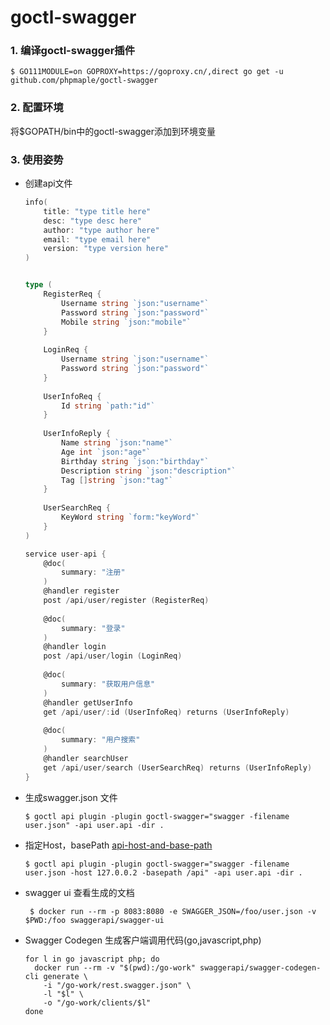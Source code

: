 # goctl-swagger

### 1. 编译goctl-swagger插件

```
$ GO111MODULE=on GOPROXY=https://goproxy.cn/,direct go get -u github.com/phpmaple/goctl-swagger
```

### 2. 配置环境
将$GOPATH/bin中的goctl-swagger添加到环境变量

### 3. 使用姿势

* 创建api文件
    ```go
    info(
    	title: "type title here"
    	desc: "type desc here"
    	author: "type author here"
    	email: "type email here"
    	version: "type version here"
    )
    
    
    type (
    	RegisterReq {
    		Username string `json:"username"`
    		Password string `json:"password"`
    		Mobile string `json:"mobile"`
    	}
    	
    	LoginReq {
    		Username string `json:"username"`
    		Password string `json:"password"`
    	}
    	
    	UserInfoReq {
    		Id string `path:"id"`
    	}
    	
    	UserInfoReply {
    		Name string `json:"name"`
    		Age int `json:"age"`
    		Birthday string `json:"birthday"`
    		Description string `json:"description"`
    		Tag []string `json:"tag"`
    	}
    	
    	UserSearchReq {
    		KeyWord string `form:"keyWord"`
    	}
    )
    
    service user-api {
    	@doc(
    		summary: "注册"
    	)
    	@handler register
    	post /api/user/register (RegisterReq)
    	
    	@doc(
    		summary: "登录"
    	)
    	@handler login
    	post /api/user/login (LoginReq)
    	
    	@doc(
    		summary: "获取用户信息"
    	)
    	@handler getUserInfo
    	get /api/user/:id (UserInfoReq) returns (UserInfoReply)
    	
    	@doc(
    		summary: "用户搜索"
    	)
    	@handler searchUser
    	get /api/user/search (UserSearchReq) returns (UserInfoReply)
    }
    ```
* 生成swagger.json 文件
    ```shell script
    $ goctl api plugin -plugin goctl-swagger="swagger -filename user.json" -api user.api -dir .
    ```
* 指定Host，basePath [api-host-and-base-path](https://swagger.io/docs/specification/2-0/api-host-and-base-path/)
    ```shell script
    $ goctl api plugin -plugin goctl-swagger="swagger -filename user.json -host 127.0.0.2 -basepath /api" -api user.api -dir .
    ```
* swagger ui 查看生成的文档
    ```shell script
     $ docker run --rm -p 8083:8080 -e SWAGGER_JSON=/foo/user.json -v $PWD:/foo swaggerapi/swagger-ui
   ```
* Swagger Codegen 生成客户端调用代码(go,javascript,php)
  ```shell script
  for l in go javascript php; do
    docker run --rm -v "$(pwd):/go-work" swaggerapi/swagger-codegen-cli generate \
      -i "/go-work/rest.swagger.json" \
      -l "$l" \
      -o "/go-work/clients/$l"
  done
   ```
